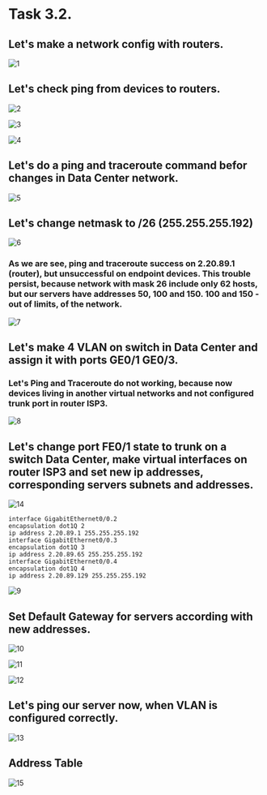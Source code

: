 # Task 3.2.


## Let's make a network config with routers.

![1](screen/Screenshot_31.png)



## Let's check ping from  devices to routers.

![2](screen/Screenshot_32.png)


![3](screen/Screenshot_33.png)


![4](screen/Screenshot_34.png)



## Let's do a ping and traceroute  command befor changes in Data Center network.

![5](screen/Screenshot_35.png)



## Let's change netmask to /26 (255.255.255.192)

![6](screen/Screenshot_36.png)

### As we are see, ping and traceroute success on 2.20.89.1 (router), but unsuccessful on endpoint devices. This trouble persist, because network with mask 26 include only 62 hosts, but our servers have addresses 50, 100 and 150. 100 and 150 - out of limits, of the network.

![7](screen/Screenshot_38.png)


## Let's make 4 VLAN on switch in Data Center and assign it with ports  GE0/1 GE0/3.

### Let's Ping and Traceroute do not working, because now devices  living in another virtual networks and not configured trunk port in router ISP3.

![8](screen/Screenshot_39.png)


## Let's change port FE0/1 state to trunk on a switch Data Center, make virtual interfaces on router ISP3 and set new ip addresses, corresponding servers subnets and addresses.

![14](screen/Screenshot_46.png)


```
interface GigabitEthernet0/0.2
encapsulation dot1Q 2
ip address 2.20.89.1 255.255.255.192
interface GigabitEthernet0/0.3
encapsulation dot1Q 3
ip address 2.20.89.65 255.255.255.192
interface GigabitEthernet0/0.4
encapsulation dot1Q 4
ip address 2.20.89.129 255.255.255.192
```

![9](screen/Screenshot_40.png)

## Set Default Gateway for servers according with new addresses.

![10](screen/Screenshot_41.png)


![11](screen/Screenshot_42.png)


![12](screen/Screenshot_43.png)

## Let's  ping our server now, when VLAN is configured correctly.

![13](screen/Screenshot_44.png)


## Address Table

![15](screen/Screenshot_47.png)





